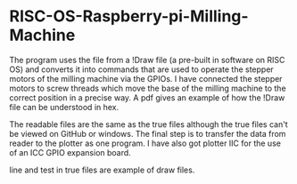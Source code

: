 # RISC-OS-Raspberry-pi-Milling-Machine
The program uses the file from a !Draw file (a pre-built in software on RISC OS) and converts it into commands that are used to operate the stepper motors of the milling machine via the GPIOs. I have connected the stepper motors to screw threads which move the base of the milling machine to the correct position in a precise way. A pdf gives an example of how the !Draw file can be understood in hex.

The readable files are the same as the true files although the true files can't be viewed on GitHub or windows. The final step is to transfer the data from reader to the plotter as one program. I have also got plotter IIC for the use of an ICC GPIO expansion board.

line and test in true files are example of draw files.
